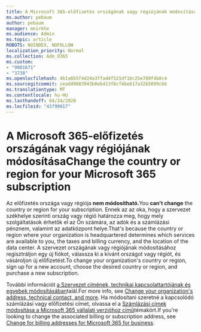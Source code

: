 ```yaml
---
title: A Microsoft 365-előfizetés országának vagy régiójának módosítása
ms.author: pebaum
author: pebaum
manager: mnirkhe
ms.audience: Admin
ms.topic: article
ROBOTS: NOINDEX, NOFOLLOW
localization_priority: Normal
ms.collection: Adm_O365
ms.custom:
- "9001671"
- "3738"
ms.openlocfilehash: 4b1a6b5f4d24a3ffad4f521df16c25e780f4b8c4
ms.sourcegitcommit: cead49883943b0eb413f8cf4be617a32b5099cb6
ms.translationtype: MT
ms.contentlocale: hu-HU
ms.lasthandoff: 04/24/2020
ms.locfileid: "43799017"
---
```

# <a name="change-the-country-or-region-for-your-microsoft-365-subscription"></a><span data-ttu-id="ba07e-102">A Microsoft 365-előfizetés országának vagy régiójának módosítása</span><span class="sxs-lookup"><span data-stu-id="ba07e-102">Change the country or region for your Microsoft 365 subscription</span></span>

<span data-ttu-id="ba07e-103">Az előfizetés országa vagy régiója **nem módosítható.**</span><span class="sxs-lookup"><span data-stu-id="ba07e-103">You **can't change** the country or region for your subscription.</span></span> <span data-ttu-id="ba07e-104">Ennek az az oka, hogy a szervezet székhelye szerinti ország vagy régió határozza meg, hogy mely szolgáltatások érhetők el az Ön számára, az adók és a számlázási pénznem, valamint az adatközpont helye.</span><span class="sxs-lookup"><span data-stu-id="ba07e-104">That's because the country or region where your organization is headquartered determines which services are available to you, the taxes and billing currency, and the location of the data center.</span></span> <span data-ttu-id="ba07e-105">A szervezet országának vagy régiójának módosításához regisztráljon egy új fiókot, válassza ki a kívánt országot vagy régiót, és vásároljon új előfizetést.</span><span class="sxs-lookup"><span data-stu-id="ba07e-105">To change your organization's country or region, sign up for a new account, choose the desired country or region, and purchase a new subscription.</span></span>

<span data-ttu-id="ba07e-106">További információt [a Szervezet címének, technikai kapcsolattartójának és egyebek módosításában](https://docs.microsoft.com/microsoft-365/admin/manage/change-address-contact-and-more?view=o365-worldwide)talál.</span><span class="sxs-lookup"><span data-stu-id="ba07e-106">For more info, see [Change your organization's address, technical contact, and more](https://docs.microsoft.com/microsoft-365/admin/manage/change-address-contact-and-more?view=o365-worldwide).</span></span> <span data-ttu-id="ba07e-107">Ha módosítani szeretné a kapcsolódó számlázási vagy előfizetési címet, olvassa el a [Számlázási címek módosítása a Microsoft 365 vállalati verzióhoz című](https://docs.microsoft.com/microsoft-365/commerce/billing-and-payments/change-your-billing-addresses?view=o365-worldwide)témakört.</span><span class="sxs-lookup"><span data-stu-id="ba07e-107">If you're looking to change the associated billing or subscription address, see [Change for billing addresses for Microsoft 365 for business](https://docs.microsoft.com/microsoft-365/commerce/billing-and-payments/change-your-billing-addresses?view=o365-worldwide).</span></span> 
